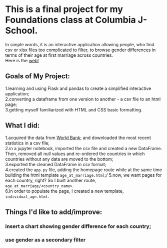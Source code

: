 # This is a final project for my Foundations class at Columbia J-School. 
In simple words, it is an interactive application allowing people, who find csv or xlsx files too complicated to filter, to browse gender differences in terms of their age at first marriage across countries.\
Here is the [web!](https://a-project-about-ages-at-marriagegunicorn.onrender.com/)

## Goals of My Project:
1.learning and using Flask and pandas to create a simplified interactive application;\
2.converting a dataframe from one version to another - a csv file to an html page;\
3.getting myself familiarized with HTML and CSS basic formatting.

## What I did:
1.acquired the data from [World Bank;](https://databank.worldbank.org/source/gender-statistics) and downloaded the most recent statistics in a csv file;\
2.in a jupyter notebook, imported the csv file and created a new DataFrame. Then, removed all null values and re-ordered the countries in which countries without any data are moved to the bottom;\
3.exported the cleaned DataFrame in csv format;\
4.created the `app.py` file, adding the homepage route while at the same time building the html template `age_at_marriage.html`;/
5.now, we want pages for each country, right? So I built another route, `age_at_marriage/<country_name>`.\
6.In order to populate the page, I created a new template, `individual_age.html`.

## Things I'd like to add/improve:
### insert a chart showing gender difference for each country;
### use gender as a secondary filter 




